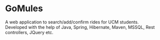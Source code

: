 # GoMules
A web application to search/add/confirm rides for UCM students.
Developed with the help of Java, Spring, Hibernate, Maven, MSSQL, Rest controllers, JQuery etc.  
